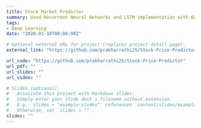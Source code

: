 ```yaml
---
title: Stock Market Predictor
summary: Used Recurrent Neural Networks and LSTM implementation with 60-day time steps to predict the trends of Alphabet Inc. closing stock prices with a mean absolute error of 9.641.
tags:
- Deep Learning
date: "2020-01-10T00:00:00Z"

# Optional external URL for project (replaces project detail page).
external_link: "https://github.com/prakharrathi25/Stock-Price-Predictor"

url_code: "https://github.com/prakharrathi25/Stock-Price-Predictor"
url_pdf: ""
url_slides: ""
url_video: ""

# Slides (optional).
#   Associate this project with Markdown slides.
#   Simply enter your slide deck's filename without extension.
#   E.g. `slides = "example-slides"` references `content/slides/example-slides.md`.
#   Otherwise, set `slides = ""`.
slides: ""
---
```


